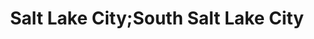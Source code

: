 ---
title: Salt Lake City;South Salt Lake City
url: /salt-lake-city-south-salt-lake-city/
latitude: 40.717
longitude: -111.888
---